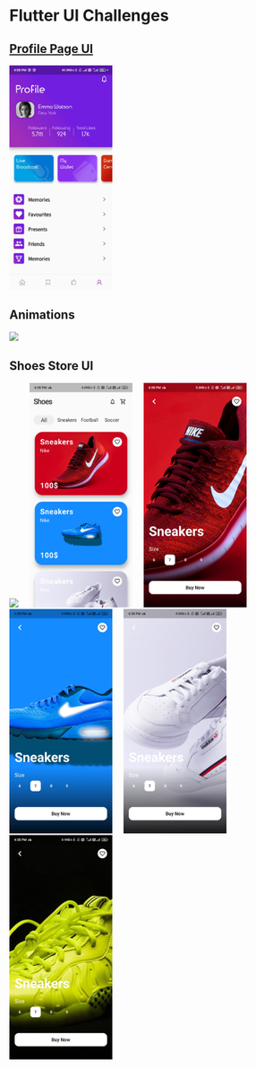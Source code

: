 # Flutter UI Challenges

## <a href='https://github.com/aman1210/FlutterUIChallenge/tree/main/BottomRevealClone'>Profile Page UI</a>

<img src="Profile\Screenshot\ProfilePage.jpg" height="400px">

## Animations

<img src="BottomRevealClone\demo.gif" height="400px">

## Shoes Store UI

<img height="400px" src="ShoesStore/Screenshots/6.gif">&nbsp;&nbsp;&nbsp;&nbsp;
<img height="400px" src="ShoesStore/Screenshots/1.jpg">&nbsp;&nbsp;&nbsp;&nbsp;
<img height="400px" src="ShoesStore/Screenshots/2.jpg">&nbsp;&nbsp;&nbsp;&nbsp;
<img height="400px" src="ShoesStore/Screenshots/3.jpg">&nbsp;&nbsp;&nbsp;&nbsp;
<img height="400px" src="ShoesStore/Screenshots/4.jpg">&nbsp;&nbsp;&nbsp;&nbsp;
<img height="400px" src="ShoesStore/Screenshots/5.jpg">&nbsp;&nbsp;&nbsp;&nbsp;
